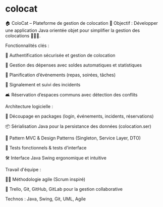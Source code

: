 # colocat
🏠 ColoCat – Plateforme de gestion de colocation
🎯 Objectif : Développer une application Java orientée objet pour simplifier la gestion des colocations 👫👬👭.

Fonctionnalités clés :

🔐 Authentification sécurisée et gestion de colocation

💸 Gestion des dépenses avec soldes automatiques et statistiques

📅 Planification d’événements (repas, soirées, tâches)

🚨 Signalement et suivi des incidents

🛋️ Réservation d’espaces communs avec détection des conflits

Architecture logicielle :

🧩 Découpage en packages (login, événements, incidents, réservations)

📦 Sérialisation Java pour la persistance des données (colocation.ser)

🔄 Pattern MVC & Design Patterns (Singleton, Service Layer, DTO)

🧪 Tests fonctionnels & tests d’interface

🛠️ Interface Java Swing ergonomique et intuitive

Travail d'équipe :

👨‍💻 Méthodologie agile (Scrum inspiré)

📌 Trello, Git, GitHub, GitLab pour la gestion collaborative

Technos : Java, Swing, Git, UML, Agile
